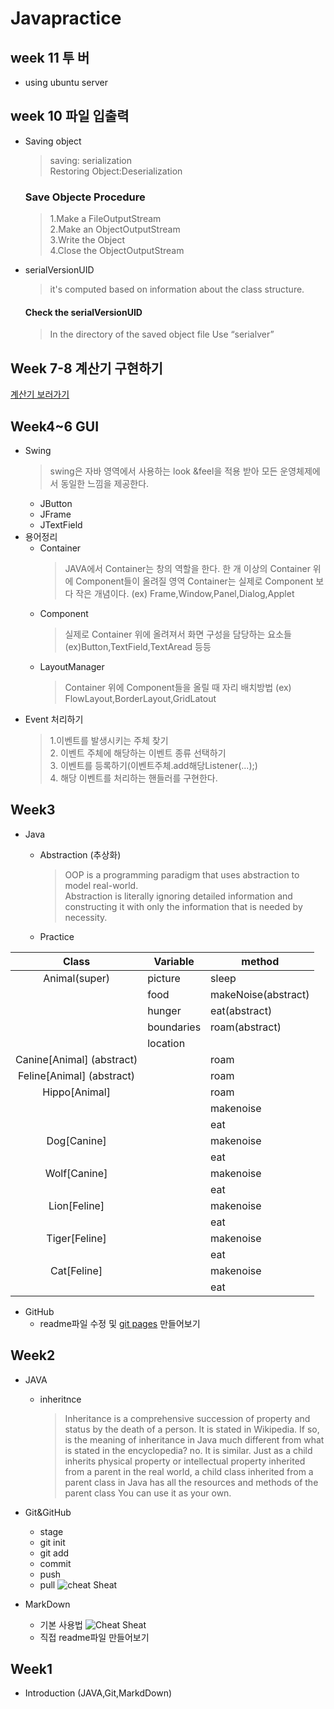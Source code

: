 # Javapractice

## week 11 투 버
- using ubuntu server

## week 10 파일 입출력
- Saving object
  > saving: serialization   
    Restoring Object:Deserialization
  
  ### Save Objecte Procedure  
    >1.Make a FileOutputStream   
    2.Make an ObjectOutputStream  
    3.Write the Object  
    4.Close the ObjectOutputStream

- serialVersionUID
  > it's computed based on information
about the class structure.
   #### Check the serialVersionUID
   > In the directory of the saved object file
     Use “serialver”
     




## Week 7-8 계산기 구현하기
  [계산기 보러가기](https://github.com/younghyunDev/javapractice/tree/master/calculator)
    

## Week4~6 GUI
  - Swing
    > swing은 자바 영역에서 사용하는 look &feel을 적용 받아 모든 운영체제에서 동일한 느낌을 제공한다.
    * JButton
    * JFrame
    * JTextField
  - 용어정리
    * Container
      >JAVA에서 Container는 창의 역할을 한다. 한 개 이상의 Container 위에 Component들이 올려질 영역
      Container는 실제로 Component 보다 작은 개념이다.
      (ex) Frame,Window,Panel,Dialog,Applet
    * Component
      > 실제로 Container 위에 올려져서 화면 구성을 담당하는 요소들
      (ex)Button,TextField,TextAread 등등
    * LayoutManager
      > Container 위에 Component들을 올릴 때 자리 배치방법
      (ex) FlowLayout,BorderLayout,GridLatout
  - Event 처리하기
    >   1.이벤트를 발생시키는 주체 찾기  
        2. 이벤트 주체에 해당하는 이벤트 종류 선택하기  
        3. 이벤트를 등록하기(이벤트주체.add해당Listener(...);)    
        4. 해당 이벤트를 처리하는 핸들러를 구현한다.

## Week3
  - Java
    * Abstraction (추상화) 
      > OOP is a programming paradigm that uses abstraction to model real-world.     
      Abstraction is literally ignoring detailed information and constructing it with only the information that is needed by necessity.

    * Practice
    
|           Class          | Variable   | method              |
|:------------------------:|------------|---------------------|
| Animal(super)            | picture    | sleep               |
|                          | food       | makeNoise(abstract) |
|                          | hunger     | eat(abstract)       |
|                          | boundaries | roam(abstract)      |
|                          | location   |                     |
| Canine[Animal] (abstract) |            | roam                |
| Feline[Animal] (abstract) |            | roam                |
| Hippo[Animal]            |            | roam                |
|                          |            | makenoise           |
|                          |            | eat                 |
| Dog[Canine]              |            | makenoise           |
|                          |            | eat                 |
| Wolf[Canine]             |            | makenoise           |
|                          |            | eat                 |
| Lion[Feline]             |            | makenoise           |
|                          |            | eat                 |
| Tiger[Feline]            |            | makenoise           |
|                          |            | eat                 |
| Cat[Feline]              |            | makenoise           |
|                          |            | eat                 |
    

  - GitHub
    * readme파일 수정 및 [git pages](https://younghyundev.github.io/javapractice/) 만들어보기
## Week2
  - JAVA   
    * inheritnce
      > Inheritance is a comprehensive succession of property and status by the death of a person. It is stated in Wikipedia. If so, is the meaning of inheritance in Java much different from what is stated in the encyclopedia? no. It is similar. Just as a child inherits physical property or intellectual property inherited from a parent in the real world, a child class inherited from a parent class in Java has all the resources and methods of the parent class You can use it as your own.


    
  - Git&GitHub
    * stage
    * git init 
    * git add
    * commit
    * push
    * pull
    ![cheat Sheat](https://zeroturnaround.com/wp-content/uploads/2016/05/Git-Cheat-Sheet-by-RebelLabs.png)
  - MarkDown
    * 기본 사용법
    ![Cheat Sheat](https://i.pinimg.com/originals/33/19/81/3319813c4fd34c1e5d8663ea3a632329.jpg)
    * 직접 readme파일 만들어보기
## Week1
- Introduction (JAVA,Git,MarkdDown)



    



     
